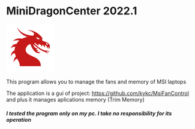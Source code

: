 # MiniDragonCenter 2022.1

![](https://github.com/bigbear2/MiniDragonCenter/raw/main/MiniDragonCenter.png)


This program allows you to manage the fans and memory of MSI laptops

The application is a gui of project: https://github.com/kykc/MsiFanControl
and plus it manages aplications memory (Trim Memory)

##### I tested the program only on my pc. I take no responsibility for its operation
